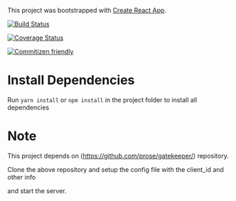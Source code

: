 This project was bootstrapped with [Create React App](https://github.com/facebookincubator/create-react-app).

[![Build Status](https://travis-ci.org/kaushiknishchay/Github-API-React.svg?branch=master)](https://travis-ci.org/kaushiknishchay/Github-API-React)

[![Coverage Status](https://coveralls.io/repos/github/kaushiknishchay/Github-API-React/badge.svg?branch=master)](https://coveralls.io/github/kaushiknishchay/Github-API-React?branch=master)

[![Commitizen friendly](https://img.shields.io/badge/commitizen-friendly-brightgreen.svg)](http://commitizen.github.io/cz-cli/)

# Install Dependencies

Run `yarn install` or `npm install` in the project folder to install all dependencies


# Note

This project depends on (https://github.com/prose/gatekeeper/) repository.

Clone the above repository and setup the config file with the client_id and other info

and start the server.